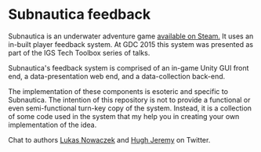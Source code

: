 # Subnautica feedback
Subnautica is an underwater adventure game <a href="http://store.steampowered.com/app/264710/">available on Steam.</a> It uses an in-built player feedback system. At GDC 2015 this system was presented as part of the IGS Tech Toolbox series of talks.

Subnautica's feedback system is comprised of an in-game Unity GUI front end, a data-presentation web end, and a data-collection back-end.

The implementation of these components is esoteric and specific to Subnautica. The intention of this repository is not to provide a functional or even semi-functional turn-key copy of the system. Instead, it is a collection of some code used in the system that my help you in creating your own implementation of the idea.

Chat to authors <a href="http://twitter.com/lnowaczek">Lukas Nowaczek</a> and <a href="http://twitter.com/hugh_jeremy">Hugh Jeremy</a> on Twitter.
